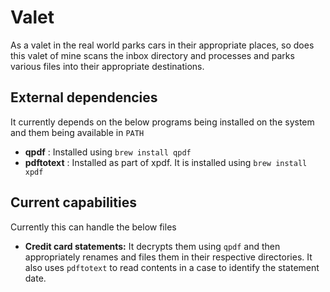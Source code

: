 # Valet

As a valet in the real world parks cars in their appropriate places, so does this valet of mine scans the inbox directory and processes and parks various files into their appropriate destinations.

## External dependencies

It currently depends on the below programs being installed on the system and them being available in `PATH`

- __qpdf__ : Installed using `brew install qpdf`
- __pdftotext__ : Installed as part of xpdf. It is installed using `brew install xpdf`

## Current capabilities

Currently this can handle the below files

- __Credit card statements:__ It decrypts them using `qpdf` and then appropriately renames and files them in their respective directories. It also uses `pdftotext` to read contents in a case to identify the statement date.
